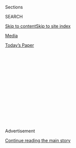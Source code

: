<div id="app">

<div>

<div>

<div>

<div class="NYTAppHideMasthead css-1q2w90k e1suatyy0">

<div class="section css-ui9rw0 e1suatyy2">

<div class="css-eph4ug er09x8g0">

<div class="css-6n7j50">

</div>

<span class="css-1dv1kvn">Sections</span>

<div class="css-10488qs">

<span class="css-1dv1kvn">SEARCH</span>

</div>

[Skip to content](#site-content)[Skip to site
index](#site-index)

</div>

<div id="masthead-section-label" class="css-1wr3we4 eaxe0e00">

[Media](https://www.nytimes.com/section/business/media)

</div>

<div class="css-10698na e1huz5gh0">

</div>

</div>

<div id="masthead-bar-one" class="section hasLinks css-15hmgas e1csuq9d3">

<div class="css-uqyvli e1csuq9d0">

</div>

<div class="css-1uqjmks e1csuq9d1">

</div>

<div class="css-9e9ivx">

[](https://myaccount.nytimes.com/auth/login?response_type=cookie&client_id=vi)

</div>

<div class="css-1bvtpon e1csuq9d2">

[Today’s
Paper](https://www.nytimes.com/section/todayspaper)

</div>

</div>

</div>

</div>

<div data-aria-hidden="false">

<div id="site-content" data-role="main">

<div>

<div class="css-1aor85t" style="opacity:0.000000001;z-index:-1;visibility:hidden">

<div class="css-1hqnpie">

<div class="css-epjblv">

<span class="css-17xtcya">[Media](/section/business/media)</span><span class="css-x15j1o">|</span><span class="css-fwqvlz">Ashley
Judd Can Sue Harvey Weinstein for Sexual Harassment, Court
Rules</span>

</div>

<div class="css-k008qs">

<div class="css-1iwv8en">

<span class="css-18z7m18"></span>

<div>

</div>

</div>

<span class="css-1n6z4y">https://nyti.ms/33bLehR</span>

<div class="css-1705lsu">

<div class="css-4xjgmj">

<div class="css-4skfbu" data-role="toolbar" data-aria-label="Social Media Share buttons, Save button, and Comments Panel with current comment count" data-testid="share-tools">

  - 
  - 
  - 
  - 
    
    <div class="css-6n7j50">
    
    </div>

  - 

</div>

</div>

</div>

</div>

</div>

</div>

<div id="NYT_TOP_BANNER_REGION" class="css-13pd83m">

</div>

<div id="top-wrapper" class="css-1sy8kpn">

<div id="top-slug" class="css-l9onyx">

Advertisement

</div>

[Continue reading the main
story](#after-top)

<div class="ad top-wrapper" style="text-align:center;height:100%;display:block;min-height:250px">

<div id="top" class="place-ad" data-position="top" data-size-key="top">

</div>

</div>

<div id="after-top">

</div>

</div>

<div>

<div id="sponsor-wrapper" class="css-1hyfx7x">

<div id="sponsor-slug" class="css-19vbshk">

Supported by

</div>

[Continue reading the main
story](#after-sponsor)

<div id="sponsor" class="ad sponsor-wrapper" style="text-align:center;height:100%;display:block">

</div>

<div id="after-sponsor">

</div>

</div>

<div class="css-186x18t">

</div>

<div class="css-1vkm6nb ehdk2mb0">

# Ashley Judd Can Sue Harvey Weinstein for Sexual Harassment, Court Rules

</div>

The ruling reversed a lower court’s dismissal of one of the claims
brought by the actress against the now-imprisoned movie mogul.

<div class="css-79elbk" data-testid="photoviewer-wrapper">

<div class="css-z3e15g" data-testid="photoviewer-wrapper-hidden">

</div>

<div class="css-1a48zt4 ehw59r15" data-testid="photoviewer-children">

![<span class="css-16f3y1r e13ogyst0" data-aria-hidden="true">Ashley
Judd in Manhattan last year. She filed a lawsuit against Harvey
Weinstein in April
2018.</span><span class="css-cnj6d5 e1z0qqy90" itemprop="copyrightHolder"><span class="css-1ly73wi e1tej78p0">Credit...</span><span><span>Mike
Coppola/Getty
Images</span></span></span>](https://static01.nyt.com/images/2020/07/29/multimedia/29xp-judd/merlin_153376974_7d905704-0408-401a-8120-33eda715104a-articleLarge.jpg?quality=75&auto=webp&disable=upscale)

</div>

</div>

<div class="css-18e8msd">

<div class="css-vp77d3 epjyd6m0">

<div class="css-hus3qt ey68jwv0" data-aria-hidden="true">

[![Neil
Vigdor](https://static01.nyt.com/images/2019/07/25/reader-center/author-neil-vigdor/author-neil-vigdor-thumbLarge.png
"Neil Vigdor")](https://www.nytimes.com/by/neil-vigdor)

</div>

<div class="css-1baulvz">

By [<span class="css-1baulvz last-byline" itemprop="name">Neil
Vigdor</span>](https://www.nytimes.com/by/neil-vigdor)

</div>

</div>

  - July 29,
    2020

  - 
    
    <div class="css-4xjgmj">
    
    <div class="css-d8bdto" data-role="toolbar" data-aria-label="Social Media Share buttons, Save button, and Comments Panel with current comment count" data-testid="share-tools">
    
      - 
      - 
      - 
      - 
        
        <div class="css-6n7j50">
        
        </div>
    
      - 
    
    </div>
    
    </div>

</div>

</div>

<div class="section meteredContent css-1r7ky0e" name="articleBody" itemprop="articleBody">

<div class="css-1fanzo5 StoryBodyCompanionColumn">

<div class="css-53u6y8">

The actress Ashley Judd can proceed with a sexual harassment claim as
part of a lawsuit against Harvey Weinstein, the movie mogul imprisoned
for sex crimes and a focus of the \#MeToo movement, an appeals court
ruled on Wednesday.

A three-judge panel of United States Court of Appeals for the Ninth
Circuit in Pasadena, Calif., [reversed a lower court’s
dismissal](https://cdn.ca9.uscourts.gov/datastore/opinions/2020/07/29/19-55499.pdf)
of the sexual harassment component of Ms. Judd’s lawsuit, which she
filed in April 2018 against Mr. Weinstein.

Ms. Judd, who is known for her roles in “Double Jeopardy,” “Kiss the
Girls” and “A Time to Kill,” accused Mr. Weinstein of undermining her
movie career after she rejected his sexual advances in the late 1990s.
She also sued Mr. Weinstein on claims of defamation and unfair business
practices.

But Ms. Judd’s legal crusade [hit a
snag](https://www.nytimes.com/2019/01/09/business/media/ashley-judd-lawsuit-harvey-weinstein.html)
in January, when a U.S. District Court judge in Los Angeles ruled that
she could [not claim sexual
harassment](https://www.hollywoodreporter.com/thr-esq/judge-lets-ashley-judd-sue-harvey-weinstein-defamation-not-sexual-harassment-1145409)
under the law in California because she did not have a specific business
relationship with Mr. Weinstein at the time that she said that
misconduct took place.

</div>

</div>

<div class="css-1fanzo5 StoryBodyCompanionColumn">

<div class="css-53u6y8">

The judge’s interpretation of the state’s sexual harassment statute was
rejected on Wednesday by the appeals court.

“By virtue of his professional position and influence as a top producer
in Hollywood, Weinstein was uniquely situated to exercise coercive power
or leverage over Judd, who was a young actor at the beginning of her
career at the time of the alleged harassment,” the judges wrote in the
ruling. “Moreover, given Weinstein’s highly influential and
‘unavoidable’ presence in the film industry, the relationship was
one that would have been difficult to terminate ‘without tangible
hardship’ to Judd, whose livelihood as an actor depended on being cast
for roles.”

Ms. Judd has declined to join a class-action lawsuit that was brought
against Mr. Weinstein by dozens of women who accused him of sexual
misconduct. She has long sought to have her day in court.

“This is an important victory not only for Ms. Judd but for all victims
of sexual harassment in professional relationships,” Theodore J.
Boutrous Jr., a lawyer for Ms. Judd, said in an email on Wednesday. “The
court correctly holds that California law forbids sexual harassment and
retaliation by film producers and others in powerful positions, even
outside the employment context, and we look forward to pursuing this
claim against Mr. Weinstein at trial.”

Phyllis Kupferstein, a lawyer for Mr. Weinstein, said in a statement
that her client would be vindicated of the accusations made by Ms. Judd.

</div>

</div>

<div class="css-1fanzo5 StoryBodyCompanionColumn">

<div class="css-53u6y8">

“We are glad that both Ms. Judd and Mr. Weinstein will have their day in
court, where we expect the truth will come to light,” she said. “The
most minimal investigation of the events will show that Mr. Weinstein
neither defamed Ms. Judd, nor hindered or interfered with her career,
and certainly never retaliated against her and indeed, had nothing to
retaliate for.”

Ms. Kupferstein said that Mr. Weinstein “fought” for Ms. Judd as his
first choice for the lead role in the 1997 film “Good Will Hunting” and
arranged for her to fly to New York to be considered for the part. She
did not get it.

Mr. Weinstein was [sentenced to 23 years in
prison](https://www.nytimes.com/2020/03/11/nyregion/harvey-weinstein-sentencing.html)
in March after he was [convicted of rape and criminal sexual
assault](https://www.nytimes.com/2020/02/24/nyregion/harvey-weinstein-verdict.html)
in a separate criminal case in Manhattan.

Ms. Judd contends that Mr. Weinstein invited her to the Peninsula Hotel
in Beverly Hills in late 1996 or early 1997 to discuss movie roles, but
instead of meeting in a public place, Mr. Weinstein summoned her to his
room. According to the lawsuit, Mr. Weinstein, who was wearing a
bathrobe, asked Ms. Judd for a massage and to watch him take a shower.

After Ms. Judd declined, she contends, she was passed over for major
roles, including being cast in the “Lord of the Rings” films, which made
$2.5 billion in ticket sales and earned 30 Oscar nominations.

Ms. Judd filed the lawsuit after the director and producer Peter Jackson
came forward and said that he removed Ms. Judd from a “Lord of the
Rings” casting list “as a direct result” of what he now thought was
“false information” provided by Mr. Weinstein.

Ms. Judd’s lawsuit contends that Mr. Weinstein told Mr. Jackson and a
producer that Mr. Weinstein had a “bad experience” with Ms. Judd and
that she was “a nightmare to work with.”

</div>

</div>

<div class="css-1fanzo5 StoryBodyCompanionColumn">

<div class="css-53u6y8">

Ms. Kupferstein said that Mr. Weinstein had no authority over the “Lord
of the Rings” franchise and that Ms. Judd was cast in two of Mr.
Weinstein’s projects, the 2002 film “Frida” and the 2009 film “Crossing
Over.”

</div>

</div>

<div>

</div>

</div>

<div>

</div>

<div>

</div>

<div>

</div>

<div>

<div id="bottom-wrapper" class="css-1ede5it">

<div id="bottom-slug" class="css-l9onyx">

Advertisement

</div>

[Continue reading the main
story](#after-bottom)

<div id="bottom" class="ad bottom-wrapper" style="text-align:center;height:100%;display:block;min-height:90px">

</div>

<div id="after-bottom">

</div>

</div>

</div>

</div>

</div>

## Site Index

<div>

</div>

## Site Information Navigation

  - [© <span>2020</span> <span>The New York Times
    Company</span>](https://help.nytimes.com/hc/en-us/articles/115014792127-Copyright-notice)

<!-- end list -->

  - [NYTCo](https://www.nytco.com/)
  - [Contact
    Us](https://help.nytimes.com/hc/en-us/articles/115015385887-Contact-Us)
  - [Work with us](https://www.nytco.com/careers/)
  - [Advertise](https://nytmediakit.com/)
  - [T Brand Studio](http://www.tbrandstudio.com/)
  - [Your Ad
    Choices](https://www.nytimes.com/privacy/cookie-policy#how-do-i-manage-trackers)
  - [Privacy](https://www.nytimes.com/privacy)
  - [Terms of
    Service](https://help.nytimes.com/hc/en-us/articles/115014893428-Terms-of-service)
  - [Terms of
    Sale](https://help.nytimes.com/hc/en-us/articles/115014893968-Terms-of-sale)
  - [Site
    Map](https://spiderbites.nytimes.com)
  - [Help](https://help.nytimes.com/hc/en-us)
  - [Subscriptions](https://www.nytimes.com/subscription?campaignId=37WXW)

</div>

</div>

</div>

</div>
